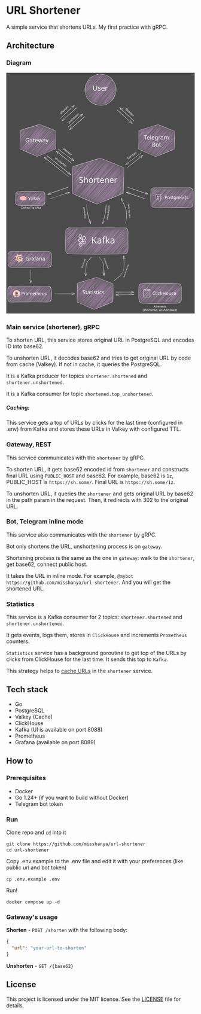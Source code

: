 # URL Shortener

A simple service that shortens URLs.
My first practice with gRPC.

## Architecture

### Diagram

<p>
    <img src="./assets/architecture.svg" alt="Architecture Diagram" width="900"/>
</p>

### Main service (shortener), gRPC

To shorten URL, this service stores original URL in PostgreSQL and encodes ID into base62.

To unshorten URL, it decodes base62 and tries to get original URL by code from cache (Valkey). If not in cache, it queries the PostgreSQL.

It is a Kafka producer for topics `shortener.shortened` and `shortener.unshortened`.

It is a Kafka consumer for topic `shortened.top_unshortened`.

##### Caching:

This service gets a top of URLs by clicks for the last time (configured in .env) from Kafka and stores these URLs in Valkey with configured TTL.

### Gateway, REST

This service communicates with the `shortener` by gRPC.

To shorten URL, it gets base62 encoded id from `shortener` and constructs final URL using `PUBLIC_HOST` and base62. For example, base62 is `1z`, PUBLIC_HOST is `https://sh.some/`. Final URL is `https://sh.some/1z`.

To unshorten URL, it queries the `shortener` and gets original URL by base62 in the path param in the request. Then, it redirects with 302 to the original URL.

### Bot, Telegram inline mode

This service also communicates with the `shortener` by gRPC.

Bot only shortens the URL, unshortening process is on `gateway`.

Shortening process is the same as the one in `gateway`: walk to the `shortener`, get base62, connect public host.

It takes the URL in inline mode. For example, `@mybot https://github.com/misshanya/url-shortener`. And you will get the shortened URL.

### Statistics

This service is a Kafka consumer for 2 topics: `shortener.shortened` and `shortener.unshortened`.

It gets events, logs them, stores in `ClickHouse` and increments `Prometheus` counters.

`Statistics` service has a background goroutine to get top of the URLs by clicks from ClickHouse for the last time.
It sends this top to `Kafka`.

This strategy helps to [cache URLs](#caching) in the `shortener` service.

## Tech stack

- Go
- PostgreSQL
- Valkey (Cache)
- ClickHouse
- Kafka (UI is available on port 8088)
- Prometheus
- Grafana (available on port 8089)

## How to

### Prerequisites

- Docker
- Go 1.24+ (if you want to build without Docker)
- Telegram bot token

### Run

Clone repo and `cd` into it

```shell
git clone https://github.com/misshanya/url-shortener
cd url-shortener
```

Copy .env.example to the .env file and edit it with your preferences (like public url and bot token)

```shell
cp .env.example .env
```

Run!

```shell
docker compose up -d
```

### Gateway's usage

**Shorten** - `POST /shorten` with the following body:

 ```json
 {
   "url": "your-url-to-shorten"
 }
 ```

**Unshorten** - `GET /{base62}`

## License

This project is licensed under the MIT license. See the [LICENSE](./LICENSE) file for details.
